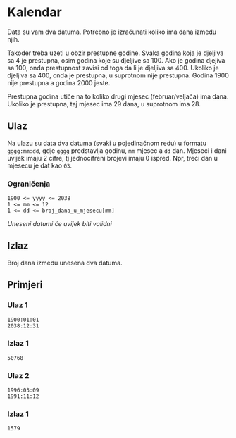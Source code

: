 # Kalendar
Data su vam dva datuma. Potrebno je izračunati koliko ima dana između njih.

Također treba uzeti u obzir prestupne godine. Svaka godina koja je djeljiva sa 4 je prestupna, osim godina koje su djeljive sa 100. Ako je godina djejiva sa 100, onda prestupnost zavisi od toga da li je djeljiva sa 400. Ukoliko je djeljiva sa 400, onda je prestupna, u suprotnom nije prestupna. Godina 1900 nije prestupna a godina 2000 jeste.

Prestupna godina utiče na to koliko drugi mjesec (februar/veljača) ima dana. Ukoliko je prestupna, taj mjesec ima 29 dana, u suprotnom ima 28.

## Ulaz
Na ulazu su data dva datuma (svaki u pojedinačnom redu) u formatu `gggg:mm:dd`, gdje `gggg` predstavlja godinu, `mm` mjesec a `dd` dan. Mjeseci i dani uvijek imaju 2 cifre, tj jednocifreni brojevi imaju 0 ispred. Npr, treći dan u mjesecu je dat kao `03`.

### Ograničenja
```
1900 <= yyyy <= 2038
1 <= mm <= 12
1 <= dd <= broj_dana_u_mjesecu[mm]
```
*Uneseni datumi će uvijek biti validni*

## Izlaz
Broj dana između unesena dva datuma.

## Primjeri
### Ulaz 1
```
1900:01:01
2038:12:31
```
### Izlaz 1
```
50768
```

### Ulaz 2
```
1996:03:09
1991:11:12
```
### Izlaz 1
```
1579
```